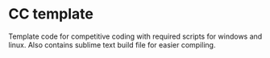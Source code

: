 # CC template
Template code for competitive coding with required scripts for windows and linux. Also contains sublime text build file for easier compiling.
